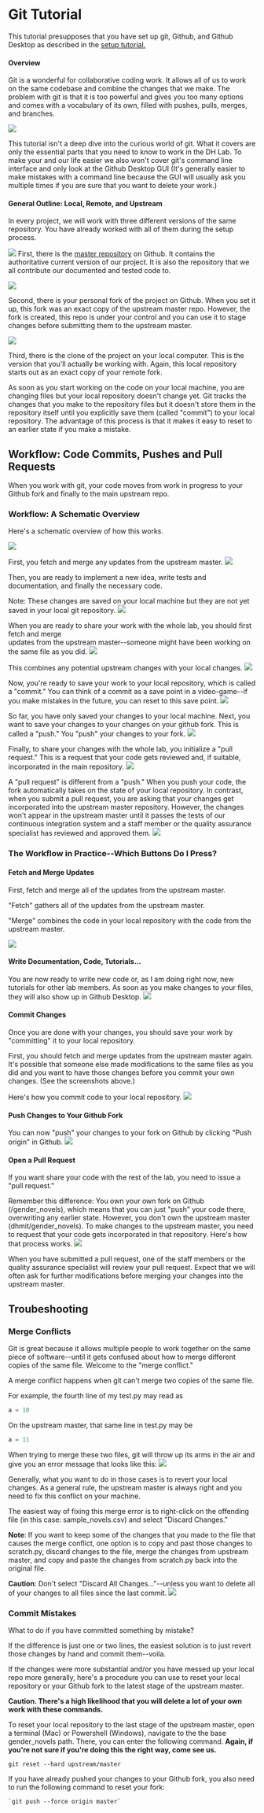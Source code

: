 # Git Tutorial

This tutorial presupposes that you have set up git, Github, and Github
Desktop as described in the
[setup tutorial.](https://github.com/dhmit/gender_novels/blob/devbranch/tutorials/setup.md)

#### Overview

Git is a wonderful for collaborative coding work. It allows all of us to work on the same 
codebase and combine the changes that we make. The problem with git is that it is too powerful 
and gives you too many options and comes with a vocabulary of its own, filled with pushes, pulls,
merges, and branches.

![](https://imgs.xkcd.com/comics/git.png)

This tutorial isn't a deep dive into the curious world of git. What it covers are only the 
essential parts that you need to know to work in the DH Lab. To make your and our life easier we 
also won't cover git's command line interface and only look at the Github Desktop GUI (It's 
generally easier to make mistakes with a command line because the GUI will usually ask you 
multiple times if you are sure that you want to delete your work.)


#### General Outline: Local, Remote, and Upstream

In every project, we will work with three different versions of the same repository. You have 
already worked with all of them during the setup process.

![](images/git/git_init_1.png)
First, there is the
[master repository](https://github.com/dhmit/gender_novels)
on Github. It contains the authoritative current version of our project. It is also the 
repository that we all contribute our documented and tested code to.

![](images/git/git_init_2.png)

Second, there is your personal fork of the project on Github. When you set it up, this fork was 
an exact copy of the upstream master repo. However, the fork is created, this repo is under your 
control and you can use it to stage changes before submitting them to the upstream master.

![](images/git/git_init_3.png)

Third, there is the clone of the project on your local computer. This is the version that you'll 
actually be working with. Again, this local repository starts out as an exact copy of your remote
 fork.

As soon as you start working on the code on your local machine, you are changing files but your 
local repository doesn't change yet. Git tracks the changes that you make to the repository files
 but it doesn't store them in the repository itself until you explicitly save them (called 
 "commit") to your local repository. The advantage of this process is that it makes it easy to 
 reset to an earlier state if you make a mistake.

## Workflow: Code Commits, Pushes and Pull Requests
When you work with git, your code moves from work in progress to your
Github fork and finally to the main upstream repo.

### Workflow: A Schematic Overview
Here's a schematic overview of how this works.

![](images/git/git_workflow_1.png)

First, you fetch and merge any updates from the upstream master.
![](images/git/git_workflow_2.png)

Then, you are ready to implement a new idea, write tests and documentation, and finally the 
necessary code.

Note: These changes are saved on your local machine but they are not yet saved in your local
git repository.
![](images/git/git_workflow_3.png)

When you are ready to share your work with the whole lab, you should first fetch and merge  
updates from the upstream master--someone might have been working on the same file as you did.
![](images/git/git_workflow_4.png)

This combines any potential upstream changes with your local changes.
![](images/git/git_workflow_5.png)

Now, you're ready to save your work to your local repository, which is called a "commit." You can
 think of a commit as a save point in a video-game--if you make mistakes in the future, you can 
 reset to this save point.
![](images/git/git_workflow_6.png)

So far, you have only saved your changes to your local machine. Next, you want to save your 
changes to your changes on your github fork. This is called a "push." You "push" your changes to 
your fork.
![](images/git/git_workflow_7.png)

Finally, to share your changes with the whole lab, you initialize a "pull request." This is a
request that your code gets reviewed and, if suitable, incorporated in the main repository.
![](images/git/git_workflow_8.png)

A "pull request" is different from a "push." When you push your code, the fork automatically 
takes on the state of your local repository. In contrast, when you submit a pull request, you 
are asking that your changes get incorporated into the upstream master repository. However, the 
changes won't appear in the upstream master until it passes the tests of our continuous 
integration system and a staff member or the quality assurance specialist has reviewed and 
approved them. 
![](images/git/git_workflow_9.png)

### The Workflow in Practice--Which Buttons Do I Press?


#### Fetch and Merge Updates
First, fetch and merge all of the updates from the upstream master.

"Fetch" gathers all of the updates from the upstream master. 

"Merge" combines the code in your local repository with the code from the upstream master.

![](images/git/git_workflow_practice_1.png)

#### Write Documentation, Code, Tutorials...
You are now ready to write new code or, as I am doing right now, new tutorials for other lab 
members. As soon as you make changes to your files, they will also show up in Github Desktop.
![](images/git/git_workflow_practice_2.png)


#### Commit Changes
Once you are done with your changes, you should save your work by "committing" it to your local 
repository.

First, you should fetch and merge updates from the upstream master again. It's possible that 
someone else made modifications to the same files as you did and you want to have those changes 
before you commit your own changes. (See the screenshots above.)

Here's how you commit code to your local repository.
![](images/git/git_workflow_practice_3.png)

#### Push Changes to Your Github Fork
You can now "push" your changes to your fork on Github by clicking "Push origin" in Github.
![](images/git/git_workflow_practice_4.png)

#### Open a Pull Request
If you want share your code with the rest of the lab, you need to issue a "pull request."

Remember this difference: You own your own fork on Github (<Github username>/gender_novels), which 
means that you can just "push" your code there, overwriting any earlier state. However, you don't
 own the upstream master (dhmit/gender_novels). To make changes to the upstream master, you need 
 to request that your code gets incorporated in that repository. Here's how that process works.
![](images/git/git_workflow_practice_5.png)

When you have submitted a pull request, one of the staff members or the quality assurance 
specialist will review your pull request. Expect that we will often ask for further modifications
 before merging your changes into the upstream master.
 
## Troubeshooting

### Merge Conflicts
Git is great because it allows multiple people to work together on the same piece of 
software--until it gets confused about how to merge different copies of the same file. Welcome to
 the "merge conflict."
 
 A merge conflict happens when git can't merge two copies of the same file.
 
For example, the fourth line of my test.py may read as
```python
a = 10
```
On the upstream master, that same line in test.py may be
```python
a = 11
```
When trying to merge these two files, git will throw up its arms in the air and give you an error
message that looks like this:
![](images/git/git_merge_1.png)

Generally, what you want to do in those cases is to revert your local changes. As a general rule,
 the upstream master is always right and you need to fix this conflict on your machine.
 
The easiest way of fixing this merge error is to right-click on the offending file (in this case:
 sample_novels.csv) and select "Discard Changes."

**Note**: If you want to keep some of the changes that you made to the file that causes the 
merge conflict, one option is to copy and past those changes to scratch.py, discard changes to 
the file, merge the changes from upstream master, and copy and paste the changes from scratch.py 
back into the original file. 

**Caution**: Don't select "Discard All Changes..."--unless you want to delete all of your changes 
to all files since the last commit.
![](images/git/git_merge_2.png)

### Commit Mistakes
What to do if you have committed something by mistake?

If the difference is just one or two lines, the easiest solution is to just revert those changes 
by hand and commit them--voila.

If the changes were more substantial and/or you have messed up your local repo more generally, 
here's a procedure you can use to reset your local repository or your Github fork to the latest 
stage of the upstream master.

**Caution. There's a high likelihood that you will delete a lot of your own work with these 
commands.**

To reset your local repository to the last stage of the upstream master, open a terminal (Mac) or
 Powershell (Windows), navigate to the the base gender_novels path. There, you can enter the 
 following command. **Again, if you're not sure if you're doing this the right way, come see us.**
 
```terminal
git reset --hard upstream/master
```

If you have already pushed your changes to your Github fork, you also need to run the following 
command to reset your fork:
```terminal
`git push --force origin master`
```
